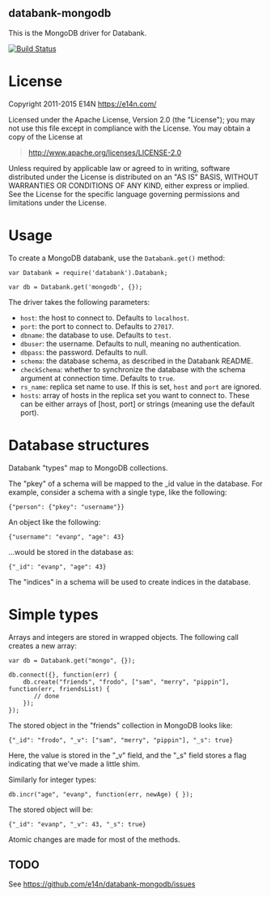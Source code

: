 databank-mongodb
----------------

This is the MongoDB driver for Databank.

[![Build Status](https://secure.travis-ci.org/e14n/databank-mongodb.png)](http://travis-ci.org/e14n/databank-mongodb)

License
=======

Copyright 2011-2015 E14N https://e14n.com/

Licensed under the Apache License, Version 2.0 (the "License");
you may not use this file except in compliance with the License.
You may obtain a copy of the License at

> http://www.apache.org/licenses/LICENSE-2.0

Unless required by applicable law or agreed to in writing, software
distributed under the License is distributed on an "AS IS" BASIS,
WITHOUT WARRANTIES OR CONDITIONS OF ANY KIND, either express or implied.
See the License for the specific language governing permissions and
limitations under the License.

Usage
=====

To create a MongoDB databank, use the `Databank.get()` method:

    var Databank = require('databank').Databank;

    var db = Databank.get('mongodb', {});

The driver takes the following parameters:

* `host`: the host to connect to. Defaults to `localhost`.
* `port`: the port to connect to. Defaults to `27017`.
* `dbname`: the database to use. Defaults to `test`.
* `dbuser`: the username. Defaults to null, meaning no authentication.
* `dbpass`: the password. Defaults to null.
* `schema`: the database schema, as described in the Databank README.
* `checkSchema`: whether to synchronize the database with the schema
  argument at connection time. Defaults to `true`.
* `rs_name`: replica set name to use. If this is set, `host` and `port`
   are ignored.
* `hosts`: array of hosts in the replica set you want to connect to.
  These can be either arrays of [host, port] or strings (meaning use
  the default port).

Database structures
===================

Databank "types" map to MongoDB collections.

The "pkey" of a schema will be mapped to the _id value in the
database. For example, consider a schema with a single type, like the
following:

    {"person": {"pkey": "username"}}

An object like the following:

    {"username": "evanp", "age": 43}

...would be stored in the database as:

    {"_id": "evanp", "age": 43}

The "indices" in a schema will be used to create indices in the
database.

Simple types
============

Arrays and integers are stored in wrapped objects. The following call
creates a new array:

    var db = Databank.get("mongo", {});

    db.connect({}, function(err) {
        db.create("friends", "frodo", ["sam", "merry", "pippin"], function(err, friendsList) {
           // done
        });
    });

The stored object in the "friends" collection in MongoDB looks like:

    {"_id": "frodo", "_v": ["sam", "merry", "pippin"], "_s": true}

Here, the value is stored in the "_v" field, and the "_s" field stores
a flag indicating that we've made a little shim.

Similarly for integer types:

    db.incr("age", "evanp", function(err, newAge) { });

The stored object will be:

    {"_id": "evanp", "_v": 43, "_s": true}

Atomic changes are made for most of the methods.

TODO
----

See https://github.com/e14n/databank-mongodb/issues
